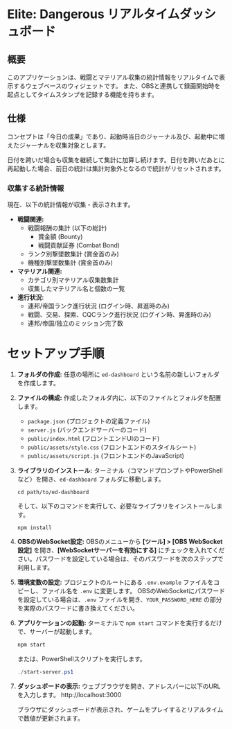 # Elite: Dangerous リアルタイムダッシュボード

## 概要
このアプリケーションは、戦闘とマテリアル収集の統計情報をリアルタイムで表示するウェブベースのウィジェットです。
また、OBSと連携して録画開始時を起点としてタイムスタンプを記録する機能を持ちます。

## 仕様
コンセプトは「今日の成果」であり、起動時当日のジャーナル及び、起動中に増えたジャーナルを収集対象とします。

日付を跨いだ場合も収集を継続して集計に加算し続けます。日付を跨いだあとに再起動した場合、前日の統計は集計対象外となるので統計がリセットされます。

### 収集する統計情報
現在、以下の統計情報が収集・表示されます。

- **戦闘関連:**
  - 戦闘報酬の集計 (以下の総計)
    - 賞金額 (Bounty)
    - 戦闘貢献証券 (Combat Bond)
  - ランク別撃墜数集計 (賞金首のみ)
  - 機種別撃墜数集計 (賞金首のみ)
- **マテリアル関連:**
  - カテゴリ別マテリアル収集数集計
  - 収集したマテリアル名と個数の一覧
- **進行状況:**
  - 連邦/帝国ランク進行状況 (ログイン時、昇進時のみ)
  - 戦闘、交易、探索、CQCランク進行状況 (ログイン時、昇進時のみ)
  - 連邦/帝国/独立のミッション完了数


# セットアップ手順

1. **フォルダの作成:**
   任意の場所に `ed-dashboard` という名前の新しいフォルダを作成します。

2. **ファイルの構成:**
   作成したフォルダ内に、以下のファイルとフォルダを配置します。
   - `package.json` (プロジェクトの定義ファイル)
   - `server.js` (バックエンドサーバーのコード)
   - `public/index.html` (フロントエンドUIのコード)
   - `public/assets/style.css` (フロントエンドのスタイルシート)
   - `public/assets/script.js` (フロントエンドのJavaScript)

3. **ライブラリのインストール:**
   ターミナル（コマンドプロンプトやPowerShellなど）を開き、`ed-dashboard` フォルダに移動します。
   
   `cd path/to/ed-dashboard`

   そして、以下のコマンドを実行して、必要なライブラリをインストールします。

   `npm install`

4.  **OBSのWebSocket設定:**
    OBSのメニューから **[ツール] > [OBS WebSocket 設定]** を開き、**[WebSocketサーバーを有効にする]** にチェックを入れてください。パスワードを設定している場合は、そのパスワードを次のステップで利用します。

5.  **環境変数の設定:**
    プロジェクトのルートにある `.env.example` ファイルをコピーし、ファイル名を `.env` に変更します。
    OBSのWebSocketにパスワードを設定している場合は、`.env` ファイルを開き、`YOUR_PASSWORD_HERE` の部分を実際のパスワードに書き換えてください。

6.  **アプリケーションの起動:**
    ターミナルで `npm start` コマンドを実行するだけで、サーバーが起動します。
    ```bash
    npm start
    ```
    または、PowerShellスクリプトを実行します。
    ```powershell
    ./start-server.ps1
    ```

7. **ダッシュボードの表示:**
   ウェブブラウザを開き、アドレスバーに以下のURLを入力します。
   http://localhost:3000

   ブラウザにダッシュボードが表示され、ゲームをプレイするとリアルタイムで数値が更新されます。
